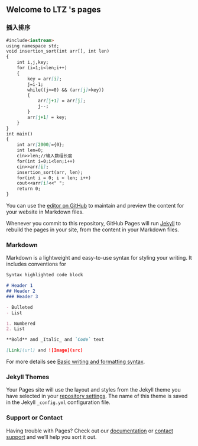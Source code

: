 ## Welcome to LTZ 's pages

### 插入排序

```markdown
#include<iostream>
using namespace std;
void insertion_sort(int arr[], int len)
{
    int i,j,key;
    for (i=1;i<len;i++)
	{
        key = arr[i];
        j=i-1;
        while((j>=0) && (arr[j]>key)) 
		{
            arr[j+1] = arr[j];
            j--;
        }
        arr[j+1] = key;
    }
}
int main()
{
	int arr[2000]={0};
	int len=0;
	cin>>len;//输入数组长度
	for(int i=0;i<len;i++)
	cin>>arr[i];
    insertion_sort(arr, len);
    for(int i = 0; i < len; i++)
    cout<<arr[i]<<" ";
    return 0;
}
```


You can use the [editor on GitHub](https://github.com/Jerry2500/Jerry2500.github-io/edit/main/README.md) to maintain and preview the content for your website in Markdown files.

Whenever you commit to this repository, GitHub Pages will run [Jekyll](https://jekyllrb.com/) to rebuild the pages in your site, from the content in your Markdown files.

### Markdown

Markdown is a lightweight and easy-to-use syntax for styling your writing. It includes conventions for

```markdown
Syntax highlighted code block

# Header 1
## Header 2
### Header 3

- Bulleted
- List

1. Numbered
2. List

**Bold** and _Italic_ and `Code` text

[Link](url) and ![Image](src)
```

For more details see [Basic writing and formatting syntax](https://docs.github.com/en/github/writing-on-github/getting-started-with-writing-and-formatting-on-github/basic-writing-and-formatting-syntax).

### Jekyll Themes

Your Pages site will use the layout and styles from the Jekyll theme you have selected in your [repository settings](https://github.com/Jerry2500/Jerry2500.github-io/settings/pages). The name of this theme is saved in the Jekyll `_config.yml` configuration file.

### Support or Contact

Having trouble with Pages? Check out our [documentation](https://docs.github.com/categories/github-pages-basics/) or [contact support](https://support.github.com/contact) and we’ll help you sort it out.
